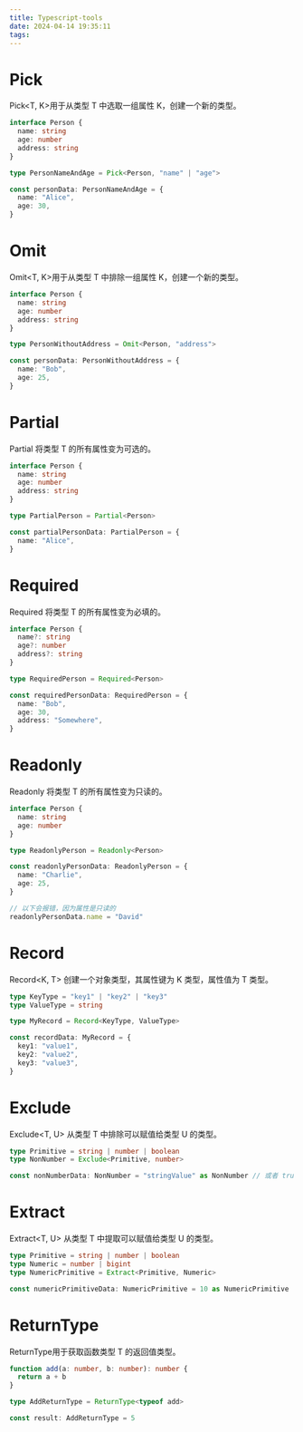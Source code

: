 ```yaml
---
title: Typescript-tools
date: 2024-04-14 19:35:11
tags:
---
```


# Pick

Pick<T, K>用于从类型 T 中选取一组属性 K，创建一个新的类型。

```ts
interface Person {
  name: string
  age: number
  address: string
}

type PersonNameAndAge = Pick<Person, "name" | "age">

const personData: PersonNameAndAge = {
  name: "Alice",
  age: 30,
}
```

# Omit

Omit<T, K>用于从类型 T 中排除一组属性 K，创建一个新的类型。

```ts
interface Person {
  name: string
  age: number
  address: string
}

type PersonWithoutAddress = Omit<Person, "address">

const personData: PersonWithoutAddress = {
  name: "Bob",
  age: 25,
}
```

# Partial

Partial<T> 将类型 T 的所有属性变为可选的。

```ts
interface Person {
  name: string
  age: number
  address: string
}

type PartialPerson = Partial<Person>

const partialPersonData: PartialPerson = {
  name: "Alice",
}
```

# Required

Required<T> 将类型 T 的所有属性变为必填的。

```ts
interface Person {
  name?: string
  age?: number
  address?: string
}

type RequiredPerson = Required<Person>

const requiredPersonData: RequiredPerson = {
  name: "Bob",
  age: 30,
  address: "Somewhere",
}
```

# Readonly

Readonly<T> 将类型 T 的所有属性变为只读的。

```ts
interface Person {
  name: string
  age: number
}

type ReadonlyPerson = Readonly<Person>

const readonlyPersonData: ReadonlyPerson = {
  name: "Charlie",
  age: 25,
}

// 以下会报错，因为属性是只读的
readonlyPersonData.name = "David"
```

# Record

Record<K, T> 创建一个对象类型，其属性键为 K 类型，属性值为 T 类型。

```ts
type KeyType = "key1" | "key2" | "key3"
type ValueType = string

type MyRecord = Record<KeyType, ValueType>

const recordData: MyRecord = {
  key1: "value1",
  key2: "value2",
  key3: "value3",
}
```

# Exclude

Exclude<T, U> 从类型 T 中排除可以赋值给类型 U 的类型。

```ts
type Primitive = string | number | boolean
type NonNumber = Exclude<Primitive, number>

const nonNumberData: NonNumber = "stringValue" as NonNumber // 或者 true as NonNumber
```

# Extract

Extract<T, U> 从类型 T 中提取可以赋值给类型 U 的类型。

```ts
type Primitive = string | number | boolean
type Numeric = number | bigint
type NumericPrimitive = Extract<Primitive, Numeric>

const numericPrimitiveData: NumericPrimitive = 10 as NumericPrimitive
```

# ReturnType

ReturnType<T>用于获取函数类型 T 的返回值类型。

```ts
function add(a: number, b: number): number {
  return a + b
}

type AddReturnType = ReturnType<typeof add>

const result: AddReturnType = 5
```
